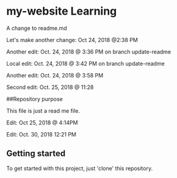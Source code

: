 # my-website Learning
 
 A change to readme.md
 
 Let's make another change: Oct 24, 2018 @2:38 PM
 
 Another edit: Oct. 24, 2018 @ 3:36 PM on branch update-readme
 
 Local edit: Oct. 24, 2018 @ 3:42 PM on branch update-readme
 
 Another edit: Oct. 24, 2018 @ 3:58 PM
 
Second edit: Oct. 25, 2018 @ 11:28

##Repository purpose

This file is just a read me file.

Edit: Oct 25, 2018 @ 4:14PM

Edit: Oct. 30, 2018 12:21 PM

## Getting started

To get started with this project, just 'clone' this repository.


